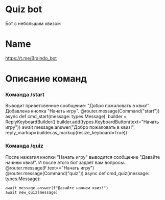 # Quiz bot
Бот с небольшим квизом
# Name
https://t.me/Braindo_bot
# Описание команд 
### Команда /start
Выводит приветсвенное сообщение: "Добро пожаловать в квиз!". Добавлена кнопка "Начать игру".
@router.message(Command("start"))
async def cmd_start(message: types.Message):
    builder = ReplyKeyboardBuilder()
    builder.add(types.KeyboardButton(text="Начать игру"))
    await message.answer("Добро пожаловать в квиз!", reply_markup=builder.as_markup(resize_keyboard=True))
### Команда /quiz
После нажатия кнопки "Начать игру" выводится сообщение "Давайте начнем квиз!". И после этого бот задаёт вам вопросы.
@router.message(F.text=="Начать игру")
@router.message(Command("quiz"))
async def cmd_quiz(message: types.Message):

    await message.answer(f"Давайте начнем квиз!")
    await new_quiz(message)

